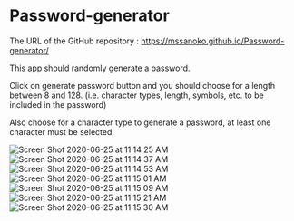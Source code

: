 # Password-generator

The URL of the GitHub repository : https://mssanoko.github.io/Password-generator/

This app should randomly generate a password.

Click on generate password button and you should choose for a length between 8 and 128. (i.e. character types, length, symbols, etc. to be included in the password)

Also choose for a character type to generate a password, at least one character must be selected.

![Screen Shot 2020-06-25 at 11 14 25 AM](https://user-images.githubusercontent.com/61078512/85750747-fb62c700-b6d7-11ea-991c-149aceaf73c0.png)
![Screen Shot 2020-06-25 at 11 14 37 AM](https://user-images.githubusercontent.com/61078512/85750749-fb62c700-b6d7-11ea-9452-8972824ff610.png)
![Screen Shot 2020-06-25 at 11 14 53 AM](https://user-images.githubusercontent.com/61078512/85750750-fb62c700-b6d7-11ea-8818-0283f82b192e.png)
![Screen Shot 2020-06-25 at 11 15 01 AM](https://user-images.githubusercontent.com/61078512/85750751-fb62c700-b6d7-11ea-9038-f81d8d719371.png)
![Screen Shot 2020-06-25 at 11 15 09 AM](https://user-images.githubusercontent.com/61078512/85750753-fbfb5d80-b6d7-11ea-856e-77d3b74dabea.png)
![Screen Shot 2020-06-25 at 11 15 21 AM](https://user-images.githubusercontent.com/61078512/85750754-fbfb5d80-b6d7-11ea-814a-b2fe68d958ef.png)
![Screen Shot 2020-06-25 at 11 15 30 AM](https://user-images.githubusercontent.com/61078512/85750756-fbfb5d80-b6d7-11ea-9ba6-6b70131957b5.png)
